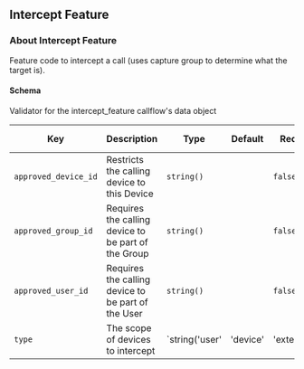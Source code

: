 ## Intercept Feature

### About Intercept Feature

Feature code to intercept a call (uses capture group to determine what the target is).

#### Schema

Validator for the intercept_feature callflow's data object



Key | Description | Type | Default | Required | Support Level
--- | ----------- | ---- | ------- | -------- | -------------
`approved_device_id` | Restricts the calling device to this Device | `string()` |   | `false` |  
`approved_group_id` | Requires the calling device to be part of the Group | `string()` |   | `false` |  
`approved_user_id` | Requires the calling device to be part of the User | `string()` |   | `false` |  
`type` | The scope of devices to intercept | `string('user' | 'device' | 'extension')` |   | `false` |  



